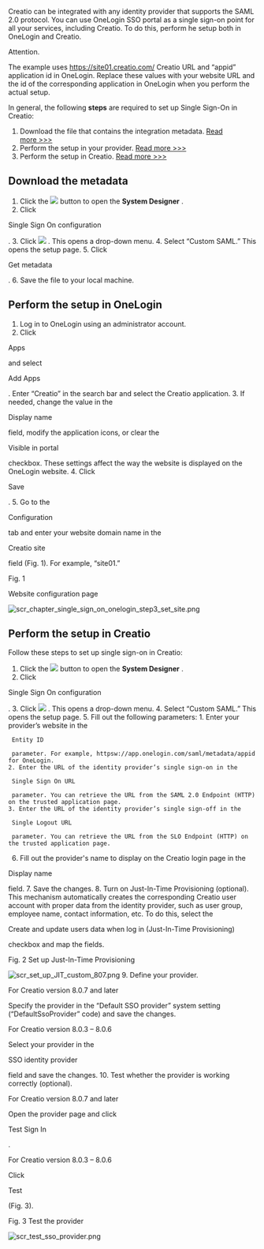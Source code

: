 


 Creatio can be integrated with any identity provider that supports the SAML 2.0 protocol. You can use OneLogin SSO portal as a single sign-on point for all your services, including Creatio. To do this, perform he setup both in OneLogin and Creatio.
 





 Attention.
 
 The example uses https://site01.creatio.com/ Creatio URL and “appid” application id in OneLogin. Replace these values with your website URL and the id of the corresponding application in OneLogin when you perform the actual setup.
 




 In general, the following
 **steps** 
 are required to set up Single Sign-On in Creatio:
 


1. Download the file that contains the integration metadata.
 [Read more >>>](#title-2452-1)
2. Perform the setup in your provider.
 [Read more >>>](#title-2452-2)
3. Perform the setup in Creatio.
 [Read more >>>](#title-2452-3)



 Download the metadata
-----------------------


1. Click the
 ![](/docs/sites/en/files/images/Setup_and_Administration/adfs_integration/8_0/btn_system_designer_8_shell.png)
 button to open the
 **System Designer** 
 .
2. Click
 
 Single Sign On configuration
 
 .
3. Click
 ![](/docs/sites/en/files/images/Setup_and_Administration/adfs_integration/8_0/btn_add_record.png)
 . This opens a drop-down menu.
4. Select “Custom SAML.” This opens the setup page.
5. Click
 
 Get metadata
 
 .
6. Save the file to your local machine.



 Perform the setup in OneLogin
-------------------------------


1. Log in to OneLogin using an administrator account.
2. Click
 
 Apps
 
 and select
 
 Add Apps
 
 . Enter “Creatio” in the search bar and select the Creatio application.
3. If needed, change the value in the
 
 Display name
 
 field, modify the application icons, or clear the
 
 Visible in portal
 
 checkbox. These settings affect the way the website is displayed on the OneLogin website.
4. Click
 
 Save
 
 .
5. Go to the
 
 Configuration
 
 tab and enter your website domain name in the
 
 Creatio site
 
 field (Fig. 1). For example, “site01.”
 





 Fig. 1
 
 Website configuration page
 

![scr_chapter_single_sign_on_onelogin_step3_set_site.png](/docs/sites/en/files/images/Setup_and_Administration/onelogin_integration/scr_chapter_single_sign_on_onelogin_step3_set_site.png)



 Perform the setup in Creatio
------------------------------



 Follow these steps to set up single sign-on in Creatio:
 


1. Click the
 ![](/docs/sites/en/files/images/Setup_and_Administration/adfs_integration/8_0/btn_system_designer_8_shell.png)
 button to open the
 **System Designer** 
 .
2. Click
 
 Single Sign On configuration
 
 .
3. Click
 ![](/docs/sites/en/files/images/Setup_and_Administration/adfs_integration/8_0/btn_add_record.png)
 . This opens a drop-down menu.
4. Select “Custom SAML.” This opens the setup page.
5. Fill out the following parameters:
	1. Enter your provider’s website in the
	 
	 Entity ID
	 
	 parameter. For example, httpsw://app.onelogin.com/saml/metadata/appid for OneLogin.
	2. Enter the URL of the identity provider’s single sign-on in the
	 
	 Single Sign On URL
	 
	 parameter. You can retrieve the URL from the SAML 2.0 Endpoint (HTTP) on the trusted application page.
	3. Enter the URL of the identity provider’s single sign-off in the
	 
	 Single Logout URL
	 
	 parameter. You can retrieve the URL from the SLO Endpoint (HTTP) on the trusted application page.
6. Fill out the provider's name to display on the Creatio login page in the
 
 Display name
 
 field.
7. Save the changes.
8. Turn on Just-In-Time Provisioning (optional). This mechanism automatically creates the corresponding Creatio user account with proper data from the identity provider, such as user group, employee name, contact information, etc. To do this, select the
 
 Create and update users data when log in (Just-In-Time Provisioning)
 
 checkbox and map the fields.
 

 Fig. 2 Set up Just-In-Time Provisioning
 

![scr_set_up_JIT_custom_807.png](/docs/sites/en/files/images/Setup_and_Administration/onelogin_integration/8_0/scr_set_up_JIT_custom_807.png)
9. Define your provider.
 




 For Creatio version 8.0.7 and later
 




 Specify the provider in the “Default SSO provider” system setting (“DefaultSsoProvider” code) and save the changes.
 





 For Creatio version 8.0.3 – 8.0.6
 




 Select your provider in the
 
 SSO identity provider
 
 field and save the changes.
10. Test whether the provider is working correctly (optional).
 




 For Creatio version 8.0.7 and later
 




 Open the provider page and click
 
 Test Sign In
 
 .
 






 For Creatio version 8.0.3 – 8.0.6
 




 Click
 
 Test
 
 (Fig. 3).
 




 Fig. 3 Test the provider
 

![scr_test_sso_provider.png](/docs/sites/en/files/images/Setup_and_Administration/adfs_integration/8_0/scr_test_sso_provider.png)




